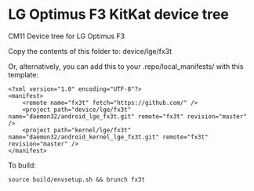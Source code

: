 LG Optimus F3 KitKat device tree
=============

CM11 Device tree for LG Optimus F3

Copy the contents of this folder to: device/lge/fx3t

Or, alternatively, you can add this to your .repo/local_manifests/ with this template:
```
<?xml version="1.0" encoding="UTF-8"?>
<manifest>
	<remote name="fx3t" fetch="https://github.com/" />
	<project path="device/lge/fx3t" name="daemon32/android_lge_fx3t.git" remote="fx3t" revision="master" />
	<project path="kernel/lge/fx3t" name="daemon32/android_kernel_lge_fx3t.git" remote="fx3t" revision="master" />
</manifest>
```

To build:
```
source build/envsetup.sh && brunch fx3t
```
